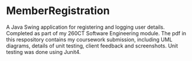 # MemberRegistration
A Java Swing application for registering and logging user details. Completed as part of my 260CT Software Engineering module.
The pdf in this respository contains my coursework submission, including UML diagrams, details of unit testing, client feedback and screenshots.
Unit testing was done using Junit4.